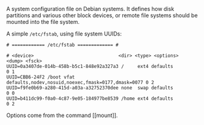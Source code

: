 A system configuration file on Debian systems. It defines how disk partitions and various other block devices, or remote file systems should be mounted into the file system. 

A simple `/etc/fstab`, using file system UUIDs:

```
# ============ /etc/fstab ============= #

# <device>                               <dir> <type> <options>    <dump> <fsck>
UUID=0a3407de-014b-458b-b5c1-848e92a327a3 /     ext4 defaults                0 1
UUID=CBB6-24F2 /boot vfat defaults,nodev,nosuid,noexec,fmask=0177,dmask=0077 0 2
UUID=f9fe0b69-a280-415d-a03a-a32752370dee none  swap defaults                0 0
UUID=b411dc99-f0a0-4c87-9e05-184977be8539 /home ext4 defaults                0 2
```

Options come from the command [[mount]].